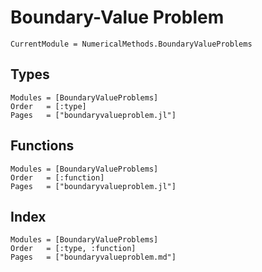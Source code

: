 # Boundary-Value Problem

```@meta
CurrentModule = NumericalMethods.BoundaryValueProblems
```

## Types
```@autodocs
Modules = [BoundaryValueProblems]
Order   = [:type]
Pages   = ["boundaryvalueproblem.jl"]
```

## Functions
```@autodocs
Modules = [BoundaryValueProblems]
Order   = [:function]
Pages   = ["boundaryvalueproblem.jl"]
```

## Index
```@index
Modules = [BoundaryValueProblems]
Order   = [:type, :function]
Pages   = ["boundaryvalueproblem.md"]
```

